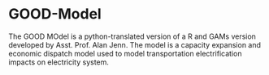 # GOOD-Model

The GOOD MOdel is a python-translated version of a R and GAMs version developed by Asst. Prof. Alan Jenn. The model is a capacity expansion and economic dispatch model
used to model transportation electrification impacts on electricity system.
